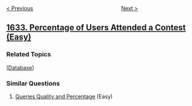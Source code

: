 <!--|This file generated by command(leetcode description); DO NOT EDIT.    |-->
<!--+----------------------------------------------------------------------+-->
<!--|@author    openset <openset.wang@gmail.com>                           |-->
<!--|@link      https://github.com/openset                                 |-->
<!--|@home      https://github.com/openset/leetcode                        |-->
<!--+----------------------------------------------------------------------+-->

[< Previous](../rank-transform-of-a-matrix "Rank Transform of a Matrix")
　　　　　　　　　　　　　　　　
[Next >](../add-two-polynomials-represented-as-linked-lists "Add Two Polynomials Represented as Linked Lists")

## [1633. Percentage of Users Attended a Contest (Easy)](https://leetcode.com/problems/percentage-of-users-attended-a-contest "各赛事的用户注册率")



### Related Topics
  [[Database](../../tag/database/README.md)]

### Similar Questions
  1. [Queries Quality and Percentage](../queries-quality-and-percentage) (Easy)
